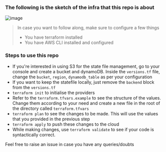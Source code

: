 ### The following is the sketch of the infra that this repo is about
![image](https://github.com/user-attachments/assets/9f7e769b-9f9b-4206-b4a5-08964cfb4536)

> In case you want to follow along, make sure to configure a few things
> - You have terraform installed
> - You have AWS CLI installed and configured

### Steps to use this repo
- If you're interested in using S3 for the state file management, go to your console and create a bucket and dynamoDB. Inside the `versions.tf` file, change the `bucket`, `region`, `dynamodb_table` as per your configuration
- If you want to keep the statefile locally, just remove the `backend` block from the `versions.tf`
- `terraform init` to initialise the providers
- Refer to the `terraform.tfvars.example` to see the structure of the values. Change them according to your need and create a new file in the root of the directory called `terraform.tfvars`
- `terraform plan` to see the changes to be made. This will use the values that you provided in the previous step
- `terraform apply` to push these changes to the cloud
- While making changes, use `terraform validate` to see if your code is syntactically correct.

Feel free to raise an issue in case you have any queries/doubts
